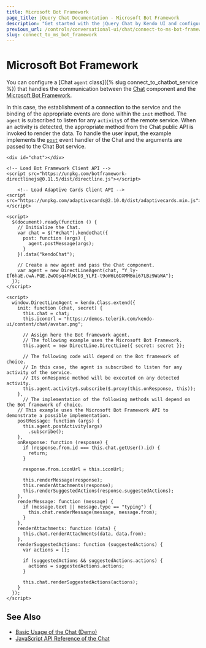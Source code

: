 ```yaml
---
title: Microsoft Bot Framework
page_title: jQuery Chat Documentation - Microsoft Bot Framework
description: "Get started with the jQuery Chat by Kendo UI and configure and connect the Kendo UI Chat component to the Microsoft Bot Framework."
previous_url: /controls/conversational-ui/chat/connect-to-ms-bot-framework
slug: connect_to_ms_bot_framework
---
```


# Microsoft Bot Framework

You can configure a [Chat `agent` class]({% slug connect_to_chatbot_service %}) that handles the communication between the [Chat](https://demos.telerik.com/kendo-ui/chat/index) component and the [Microsoft Bot Framework](https://dev.botframework.com/).

In this case, the establishment of a connection to the service and the binding of the appropriate events are done within the `init` method. The `agent` is subscribed to listen for any `activity$` of the remote service. When an activity is detected, the appropriate method from the Chat public API is invoked to render the data. To handle the user input, the example implements the [`post`](/api/javascript/ui/chat/events/post) event handler of the Chat and the arguments are passed to the Chat Bot service.

```dojo
<div id="chat"></div>

<!-- Load Bot Framework Client API -->
<script src="https://unpkg.com/botframework-directlinejs@0.11.5/dist/directline.js"></script>

    <!-- Load Adaptive Cards Client API -->
<script src="https://unpkg.com/adaptivecards@2.10.0/dist/adaptivecards.min.js"></script>

<script>
  $(document).ready(function () {
	// Initialize the Chat.
    var chat = $("#chat").kendoChat({
      post: function (args) {
        agent.postMessage(args);
      }
    }).data("kendoChat");

	// Create a new agent and pass the Chat component.
    var agent = new DirectLineAgent(chat, "Y_ly-If6haE.cwA.PQE.ZwOOsq4MlHcD3_YLFI-t9oW6L6DXMMBoi67LBz9WaWA");
  });
</script>

<script>
  window.DirectLineAgent = kendo.Class.extend({
    init: function (chat, secret) {
      this.chat = chat;
      this.iconUrl = "https://demos.telerik.com/kendo-ui/content/chat/avatar.png";

      // Assign here the Bot framework agent.
      // The following example uses the Microsoft Bot Framework.
      this.agent = new DirectLine.DirectLine({ secret: secret });

      // The following code will depend on the Bot framework of choice.
      // In this case, the agent is subscribed to listen for any activity of the service.
      // Its onResponse method will be executed on any detected activity.
      this.agent.activity$.subscribe($.proxy(this.onResponse, this));
    },
	  // The implementation of the following methods will depend on the Bot framework of choice.
    // This example uses the Microsoft Bot Framework API to demonstrate a possible implementation.
    postMessage: function (args) {
      this.agent.postActivity(args)
        .subscribe();
    },
    onResponse: function (response) {
      if (response.from.id === this.chat.getUser().id) {
        return;
      }

      response.from.iconUrl = this.iconUrl;

      this.renderMessage(response);
      this.renderAttachments(response);
      this.renderSuggestedActions(response.suggestedActions);
    },
    renderMessage: function (message) {
      if (message.text || message.type == "typing") {
        this.chat.renderMessage(message, message.from);
      }
    },
    renderAttachments: function (data) {
      this.chat.renderAttachments(data, data.from);
    },
    renderSuggestedActions: function (suggestedActions) {
      var actions = [];

      if (suggestedActions && suggestedActions.actions) {
        actions = suggestedActions.actions;
      }

      this.chat.renderSuggestedActions(actions);
    }
  });
</script>
```

## See Also

* [Basic Usage of the Chat (Demo)](https://demos.telerik.com/kendo-ui/chat/index)
* [JavaScript API Reference of the Chat](/api/javascript/ui/chat)
